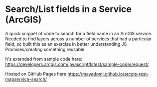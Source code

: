 # Search/List fields in a Service (ArcGIS)

A quick snippet of code to search for a field name in an ArcGIS service. Needed to find layers across a number of services that had a particular field, so built this as an exercise in better understanding JS Promises/creating something reusable.

It's extended from sample code here: https://developers.arcgis.com/javascript/latest/sample-code/request/

Hosted on GitHub Pages here https://mayadomi.github.io/arcgis-rest-mapservice-search/
